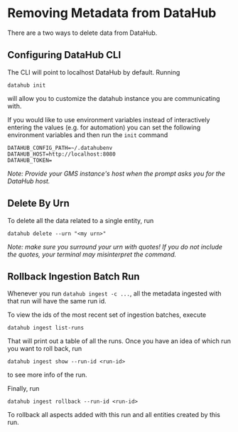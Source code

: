 # Removing Metadata from DataHub

There are a two ways to delete data from DataHub.


## Configuring DataHub CLI

The CLI will point to localhost DataHub by default. Running

```
datahub init
```

will allow you to customize the datahub instance you are communicating with.

If you would like to use environment variables instead of interactively entering the values (e.g. for automation) you can set the following environment variables and then run the `init` command
```
DATAHUB_CONFIG_PATH=~/.datahubenv
DATAHUB_HOST=http://localhost:8080
DATAHUB_TOKEN=
```

_Note: Provide your GMS instance's host when the prompt asks you for the DataHub host._

## Delete By Urn

To delete all the data related to a single entity, run

```
datahub delete --urn "<my urn>"
```

_Note: make sure you surround your urn with quotes! If you do not include the quotes, your terminal may misinterpret the command._

## Rollback Ingestion Batch Run

Whenever you run `datahub ingest -c ...`, all the metadata ingested with that run will have the same run id.

To view the ids of the most recent set of ingestion batches, execute

```
datahub ingest list-runs
```

That will print out a table of all the runs. Once you have an idea of which run you want to roll back, run

```
datahub ingest show --run-id <run-id>
```

to see more info of the run.

Finally, run

```
datahub ingest rollback --run-id <run-id>
```

To rollback all aspects added with this run and all entities created by this run.
